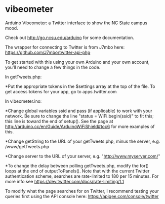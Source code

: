 vibeometer
==========

Arduino Vibeometer: a Twitter interface to show the NC State campus mood.

Check out http://go.ncsu.edu/arduino for some documentation. 

The wrapper for connecting to Twitter is from J7mbo here: https://github.com/J7mbo/twitter-api-php

To get started with this using your own Arduino and your own account, you'll need to change a few things in the code.

In getTweets.php:

*Put the appropriate tokens in the $settings array at the top of the file. To get access tokens for your app, go to apps.twitter.com

In vibeometer.ino:

*Change global variables ssid and pass (if applicable) to work with your network. Be sure to change the line "status = WiFi.begin(ssid)" to fit this; this line is toward the end of setup(). See the page at http://arduino.cc/en/Guide/ArduinoWiFiShield#toc6 for more examples of this.

*Change getString to the URL of your getTweets.php, minus the server, e.g. /www/getTweets.php

*Change server to the URL of your server, e.g. "http://www.myserver.com/"

*To change the delay between polling getTweets.php, modify the for() loops at the end of outputToPanels(). Note that with the current Twitter authentication scheme, searches are rate-limited to 180 per 15 minutes. For more info see https://dev.twitter.com/docs/rate-limiting/1.1

To modify what the page searches for on Twitter, I recommend testing your queries first using the API console here: https://apigee.com/console/twitter
